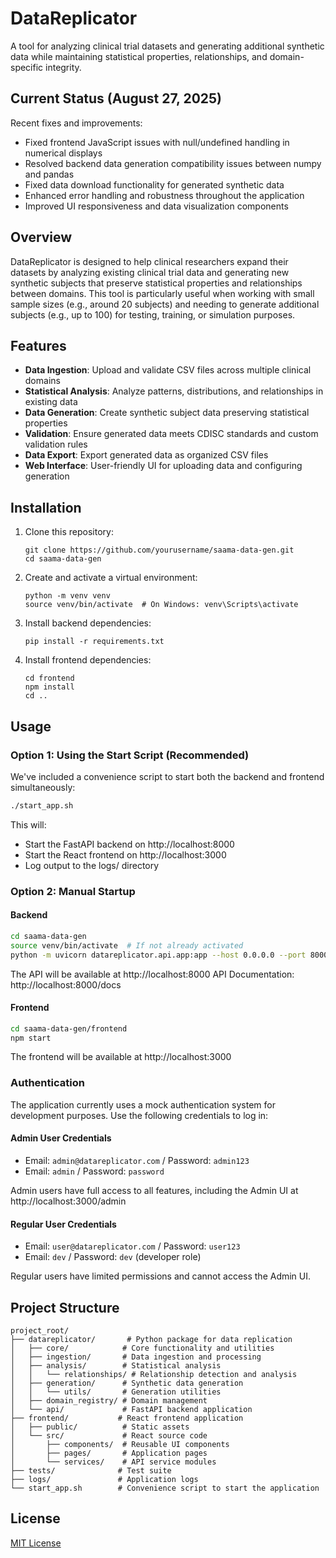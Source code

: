 # DataReplicator

A tool for analyzing clinical trial datasets and generating additional synthetic data while maintaining statistical properties, relationships, and domain-specific integrity.

## Current Status (August 27, 2025)

Recent fixes and improvements:
- Fixed frontend JavaScript issues with null/undefined handling in numerical displays
- Resolved backend data generation compatibility issues between numpy and pandas
- Fixed data download functionality for generated synthetic data
- Enhanced error handling and robustness throughout the application
- Improved UI responsiveness and data visualization components

## Overview

DataReplicator is designed to help clinical researchers expand their datasets by analyzing existing clinical trial data and generating new synthetic subjects that preserve statistical properties and relationships between domains. This tool is particularly useful when working with small sample sizes (e.g., around 20 subjects) and needing to generate additional subjects (e.g., up to 100) for testing, training, or simulation purposes.

## Features

- **Data Ingestion**: Upload and validate CSV files across multiple clinical domains
- **Statistical Analysis**: Analyze patterns, distributions, and relationships in existing data
- **Data Generation**: Create synthetic subject data preserving statistical properties
- **Validation**: Ensure generated data meets CDISC standards and custom validation rules
- **Data Export**: Export generated data as organized CSV files
- **Web Interface**: User-friendly UI for uploading data and configuring generation

## Installation

1. Clone this repository:
   ```
   git clone https://github.com/yourusername/saama-data-gen.git
   cd saama-data-gen
   ```

2. Create and activate a virtual environment:
   ```
   python -m venv venv
   source venv/bin/activate  # On Windows: venv\Scripts\activate
   ```

3. Install backend dependencies:
   ```
   pip install -r requirements.txt
   ```

4. Install frontend dependencies:
   ```
   cd frontend
   npm install
   cd ..
   ```

## Usage

### Option 1: Using the Start Script (Recommended)

We've included a convenience script to start both the backend and frontend simultaneously:

```bash
./start_app.sh
```

This will:
- Start the FastAPI backend on http://localhost:8000
- Start the React frontend on http://localhost:3000
- Log output to the logs/ directory

### Option 2: Manual Startup

#### Backend

```bash
cd saama-data-gen
source venv/bin/activate  # If not already activated
python -m uvicorn datareplicator.api.app:app --host 0.0.0.0 --port 8000
```

The API will be available at http://localhost:8000
API Documentation: http://localhost:8000/docs

#### Frontend

```bash
cd saama-data-gen/frontend
npm start
```

The frontend will be available at http://localhost:3000

### Authentication

The application currently uses a mock authentication system for development purposes. Use the following credentials to log in:

#### Admin User Credentials
- Email: `admin@datareplicator.com` / Password: `admin123`
- Email: `admin` / Password: `password`

Admin users have full access to all features, including the Admin UI at http://localhost:3000/admin

#### Regular User Credentials
- Email: `user@datareplicator.com` / Password: `user123`
- Email: `dev` / Password: `dev` (developer role)

Regular users have limited permissions and cannot access the Admin UI.

## Project Structure

```
project_root/
├── datareplicator/       # Python package for data replication
│   ├── core/            # Core functionality and utilities
│   ├── ingestion/       # Data ingestion and processing
│   ├── analysis/        # Statistical analysis
│   │   └── relationships/ # Relationship detection and analysis
│   ├── generation/      # Synthetic data generation
│   │   └── utils/       # Generation utilities
│   ├── domain_registry/ # Domain management
│   └── api/             # FastAPI backend application
├── frontend/           # React frontend application
│   ├── public/          # Static assets
│   └── src/             # React source code
│       ├── components/  # Reusable UI components
│       ├── pages/       # Application pages
│       └── services/    # API service modules
├── tests/              # Test suite
├── logs/               # Application logs
└── start_app.sh        # Convenience script to start the application
```

## License

[MIT License](LICENSE)
